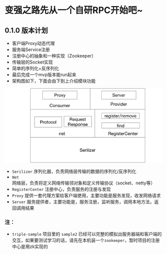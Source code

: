 # 变强之路先从一个自研RPC开始吧~

## 0.1.0 版本计划

+ 客户端Proxy动态代理
+ 服务端Service注册
+ 注册中心的抽象和一种实现（Zookeeper）
+ 传输层的Socket实现
+ 简单的序列化+反序列化
+ 最后完成一个mvp版本能run起来
+ 架构图如下，下面会由下到上介绍模块功能

![avatar](https://github.com/evancyz/MarkDownPhotos/blob/master/triple/Triple-Structure.jpg?raw=true)

+ <code>Serilizer</code> 序列化器，负责网络层传输的数据的序列化/反序列化
+ <code>Net</code> 网络层，负责将定义网络传输领对象和定义传输协议（socket、netty等）
+ <code>RegisterCenter</code> 注册中心，负责服务的注册与发现
+ <code>Proxy</code> 提供一套代理方案给客户端使用，主要功能是服务发现，收发网络请求
+ <code>Server</code> 服务提供者，主要功能是，服务注册，监听服务，调用本地方法，返回调用结果

### 注：
+ <code>triple-sample</code> 项目里的 <code>sample2</code> 已经可以完整的模拟出服务器端和客户端的交互，如果要测试学习的话，请先在本机装一个<code>zookeeper</code>，暂时项目的注册中心是用zk实现的
